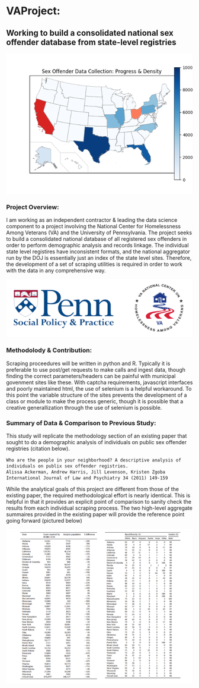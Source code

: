 # VAProject: 
## Working to build a consolidated national sex offender database from state-level registries

![alt text](https://github.com/emmettFC/selected-projects/blob/master/VAproject/admin/assets/jan24-states-progress-map.png)

### Project Overview: 
I am working as an independent contractor & leading the data science component to a project involving the National Center for Homelessness Among Veterans (VA) and the University of Pennsylvania. The project seeks to build a consolidated national database of all registered sex offenders in order to perform demographic analysis and records linkage. The individual state level registires have inconsistent formats, and the national aggregator run by the DOJ is essentially just an index of the state level sites. Therefore, the development of a set of scraping utilities is required in order to work with the data in any comprehensive way. 

![alt text](https://github.com/emmettFC/selected-projects/blob/master/VAproject/admin/assets/project-partners-git.png)

### Methodolody & Contribution: 
Scraping proceedures will be written in python and R. Typically it is preferable to use post/get requests to make calls and ingest data, though finding the correct parameters/headers can be painful with municipal govenment sites like these. With captcha requirements, javascript interfaces and poorly maintained html, the use of selenium is a helpful workaround. To this point the variable structure of the sites prevents the development of a class or module to make the process generic, though it is possible that a creative generallization through the use of selenium is possible. 

### Summary of Data & Comparison to Previous Study: 

This study will replicate the methodology section of an existing paper that sought to do a demographic analysis of individuals on public sex offender registries (citation below). 

```
Who are the people in your neighborhood? A descriptive analysis of individuals on publix sex offender registries.
Alissa Ackerman, Andrew Harris, Jill Levenson, Kristen Zgoba
International Journal of Law and Psychiatry 34 (2011) 149-159
```

While the analytical goals of this project are different from those of the existing paper, the required methodological effort is nearly identical. This is helpful in that it provides an explicit point of comparison to sanity check the results from each individual scraping process. The two high-level aggregate summaires provided in the existing paper will provide the reference point going forward (pictured below)

![alt text](https://github.com/emmettFC/selected-projects/blob/master/VAproject/admin/assets/summary-tables-study-git.png)


